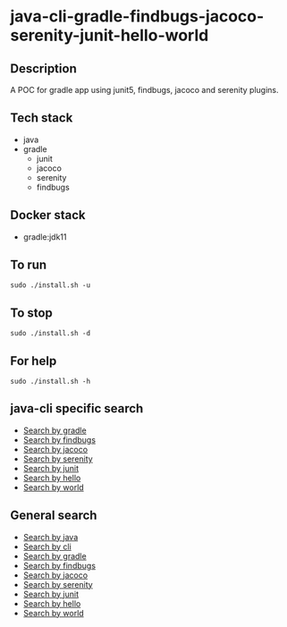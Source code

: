 # java-cli-gradle-findbugs-jacoco-serenity-junit-hello-world

## Description
A POC for gradle app using junit5,
findbugs, jacoco and serenity plugins.

## Tech stack
- java
- gradle
  - junit
  - jacoco
  - serenity
  - findbugs

## Docker stack
- gradle:jdk11

## To run
`sudo ./install.sh -u`

## To stop
`sudo ./install.sh -d`

## For help
`sudo ./install.sh -h`

## java-cli specific search
- [Search by gradle](https://github.com/bearddan2000?tab=repositories&q=java-cli-gradle&type=&language=&sort=)
- [Search by findbugs](https://github.com/bearddan2000?tab=repositories&q=java-cli-findbugs&type=&language=&sort=)
- [Search by jacoco](https://github.com/bearddan2000?tab=repositories&q=java-cli-jacoco&type=&language=&sort=)
- [Search by serenity](https://github.com/bearddan2000?tab=repositories&q=java-cli-serenity&type=&language=&sort=)
- [Search by junit](https://github.com/bearddan2000?tab=repositories&q=java-cli-junit&type=&language=&sort=)
- [Search by hello](https://github.com/bearddan2000?tab=repositories&q=java-cli-hello&type=&language=&sort=)
- [Search by world](https://github.com/bearddan2000?tab=repositories&q=java-cli-world&type=&language=&sort=)

## General search
- [Search by java](https://github.com/bearddan2000?tab=repositories&q=java&type=&language=&sort=)
- [Search by cli](https://github.com/bearddan2000?tab=repositories&q=cli&type=&language=&sort=)
- [Search by gradle](https://github.com/bearddan2000?tab=repositories&q=gradle&type=&language=&sort=)
- [Search by findbugs](https://github.com/bearddan2000?tab=repositories&q=findbugs&type=&language=&sort=)
- [Search by jacoco](https://github.com/bearddan2000?tab=repositories&q=jacoco&type=&language=&sort=)
- [Search by serenity](https://github.com/bearddan2000?tab=repositories&q=serenity&type=&language=&sort=)
- [Search by junit](https://github.com/bearddan2000?tab=repositories&q=junit&type=&language=&sort=)
- [Search by hello](https://github.com/bearddan2000?tab=repositories&q=hello&type=&language=&sort=)
- [Search by world](https://github.com/bearddan2000?tab=repositories&q=world&type=&language=&sort=)
